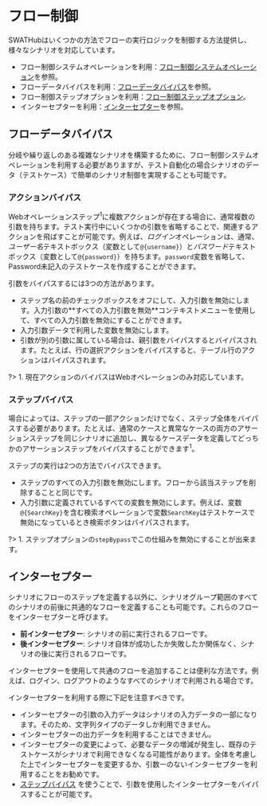 フロー制御
===

SWATHubはいくつかの方法でフローの実行ロジックを制御する方法提供し、様々なシナリオを対応しています。

* フロー制御システムオペレーションを利用：[フロー制御システムオペレーション](sop_control)を参照。
* フローデータバイパスを利用：[フローデータバイパス](#フローデータバイパス)を参照。
* フロー制御ステップオプションを利用：[フロー制御ステップオプション](flow_step_option#フロー制御)。
* インターセプターを利用：[インターセプター](#インターセプター)を参照。

フローデータバイパス
---

分岐や繰り返しのある複雑なシナリオを構築するために、フロー制御システムオペレーションを利用する必要がありますが、テスト自動化の場合シナリオのデータ（テストケース）で簡単のシナリオ制御を実現することも可能です。

### アクションバイパス

Webオペレーションステップ<sup>1</sup>に複数アクションが存在する場合に、通常複数の引数を持ちます。テスト実行中にいくつかの引数を省略することで、関連するアクションを飛ばすことが可能です。例えば、*ログイン*オペレーションは、通常、*ユーザー名*テキストボックス（変数として`@{username}`）と*パスワード*テキストボックス（変数として`@{password}`）を持ちます。`password`変数を省略して、Password未記入のテストケースを作成することができます。

引数をバイパスするには3つの方法があります。

* ステップ名の前のチェックボックスをオフにして、入力引数を無効にします。入力引数の**<i class="fa fa-square-o"></i>すべての入力引数を無効</a>**コンテキストメニューを使用して、すべての入力引数を無効にすることができます。
* 入力引数データで利用した変数を無効にします。
* 引数が別の引数に属している場合は、親引数をバイパスするとバイパスされます。たとえば、行の選択アクションをバイパスすると、テーブル行のアクションはバイパスされます。

?> 1. 現在アクションのバイパスはWebオペレーションのみ対応しています。

### ステップバイパス

場合によっては、ステップの一部アクションだけでなく、ステップ全体をバイパスする必要があります。たとえば、通常のケースと異常なケースの両方のアサーションステップを同じシナリオに追加し、異なるケースデータを定義してどっちかのアサーションステップをバイパスすることができます<sup>1</sup>。

ステップの実行は2つの方法でバイパスできます。

* ステップのすべての入力引数を無効にします。フローから該当ステップを削除することと同じです。
* 入力引数に定義されているすべての変数を無効にします。例えば、変数`@{SearchKey}`を含む検索オペレーションで変数`SearchKey`はテストケースで無効になっているとき検索ボタンはバイパスされます。

?> 1. ステップオプションの`stepBypass`でこの仕組みを無効にすることが出来ます。

インターセプター
---

シナリオにフローのステップを定義する以外に、シナリオグループ範囲のすべてのシナリオの前後に共通的なフローを定義することも可能です。これらのフローをインターセプターと呼びます。

* **前インターセプター**: シナリオの前に実行されるフローです。
* **後インターセプター**: シナリオ自体が成功したか失敗したか関係なく、シナリオの後に実行されるフローです。

インターセプターを使用して共通のフローを追加することは便利な方法です。例えば、ログイン、ログアウトのようなすべてのシナリオで利用される場合です。

インターセプターを利用する際に下記を注意すべきです。

* インターセプターの引数の入力データはシナリオの入力データの一部になります。そのため、文字列タイプのデータしか利用できません。
* インターセプターの出力データを利用することはできません。
* インターセプターの変更によって、必要なデータの増減が発生し、既存のテストケースがシナリオで利用できなくなる可能性があります。全体を考慮した上でインターセプターを変更するか、引数ーのないインターセプターを利用することをお勧めです。
* [ステップバイパス](#ステップバイパス) を使うことで、引数を使用したインターセプターをバイパスすることが可能です。
